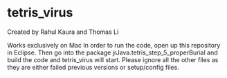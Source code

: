 # tetris_virus
Created by Rahul Kaura and Thomas Li 

Works exclusively on Mac
In order to run the code, open up this repository in Eclipse. Then go into the package jrJava.tetris_step_5_properBurial and build the code and tetris_virus will start. Please ignore all the other files as they are either failed previous versions or setup/config files. 
